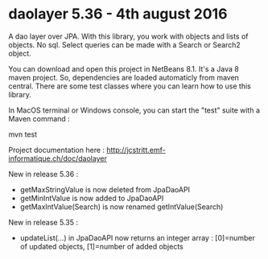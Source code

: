# daolayer 5.36 - 4th august 2016
A dao layer over JPA. With this library, you work with objects and lists of objects. No sql. Select queries can be made with a Search or Search2 object.

You can download and open this project in NetBeans 8.1. It's a Java 8 maven project. So, dependencies are loaded automaticly from maven central. There are some test classes where you can learn how to use this library.

In MacOS terminal or Windows console, you can start the "test" suite with a Maven command :

mvn test

Project documentation here :
http://jcstritt.emf-informatique.ch/doc/daolayer<br>

New in release 5.36 :
* getMaxStringValue is now deleted from JpaDaoAPI
* getMinIntValue is now added to JpaDaoAPI
* getMaxIntValue(Search) is now renamed getIntValue(Search)

New in release 5.35 :
* updateList(...) in JpaDaoAPI now returns an integer array : [0]=number of updated objects, [1]=number of added objects

